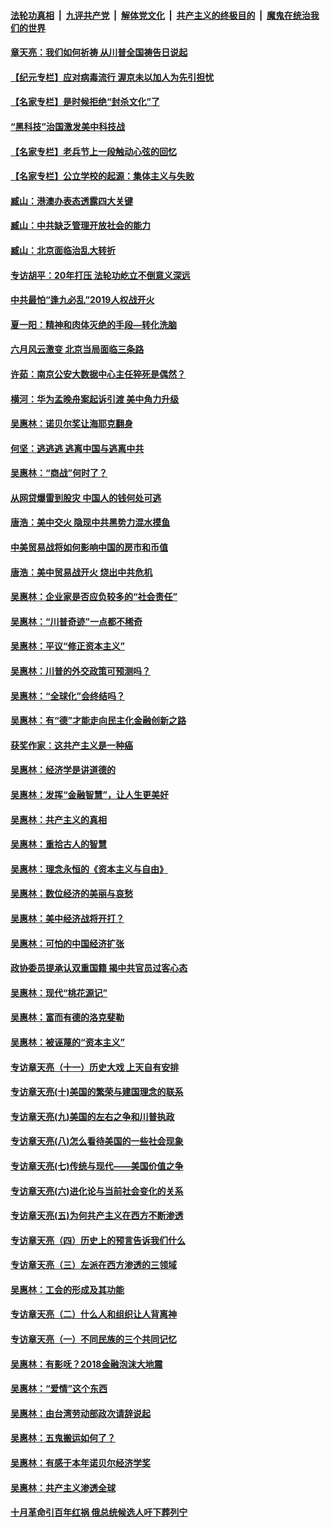 ####  [法轮功真相](../../../../basic/blob/master/README.md?t=05181601) &nbsp;|&nbsp; [九评共产党](../../../../9ping.md/blob/master/README.md?t=05181601) &nbsp;|&nbsp; [解体党文化](../../../../jtdwh.md/blob/master/README.md?t=05181601)  &nbsp;|&nbsp; [共产主义的终极目的](../../../../gczydzjmd.md/blob/master/README.md?t=05181601) &nbsp;|&nbsp; [魔鬼在统治我们的世界](../../../../mgztzwmdsj.md/blob/master/README.md?t=05181601) 

#### [章天亮：我们如何祈祷 从川普全国祷告日说起](../pages/nsc423/n11944627.md?t=05181601) 

#### [【纪元专栏】应对病毒流行 渥京未以加人为先引担忧](../pages/nsc423/n11875714.md?t=05181601) 

#### [【名家专栏】是时候拒绝“封杀文化”了](../pages/nsc423/n11814093.md?t=05181601) 

#### [“黑科技”治国激发美中科技战](../pages/nsc423/n11638056.md?t=05181601) 

#### [【名家专栏】老兵节上一段触动心弦的回忆](../pages/nsc423/n11646016.md?t=05181601) 

#### [【名家专栏】公立学校的起源：集体主义与失败](../pages/nsc423/n11601833.md?t=05181601) 

#### [臧山：港澳办表态透露四大关键](../pages/nsc423/n11421628.md?t=05181601) 

#### [臧山：中共缺乏管理开放社会的能力](../pages/nsc423/n11407457.md?t=05181601) 

#### [臧山：北京面临治乱大转折](../pages/nsc423/n11406895.md?t=05181601) 

#### [专访胡平：20年打压 法轮功屹立不倒意义深远](../pages/nsc423/n11398800.md?t=05181601) 

#### [中共最怕“逢九必乱”2019人权战开火](../pages/nsc423/n11385248.md?t=05181601) 

#### [夏一阳：精神和肉体灭绝的手段—转化洗脑](../pages/nsc423/n11368250.md?t=05181601) 

#### [六月风云激变 北京当局面临三条路](../pages/nsc423/n11313668.md?t=05181601) 

#### [许茹：南京公安大数据中心主任猝死是偶然？](../pages/nsc423/n11064744.md?t=05181601) 

#### [横河：华为孟晚舟案起诉引渡 美中角力升级](../pages/nsc423/n11027230.md?t=05181601) 

#### [吴惠林：诺贝尔奖让海耶克翻身](../pages/nsc423/n10890049.md?t=05181601) 

#### [何坚：逃逃逃 逃离中国与逃离中共](../pages/nsc423/n10592891.md?t=05181601) 

#### [吴惠林：“商战”何时了？](../pages/nsc423/n10573558.md?t=05181601) 

#### [从网贷爆雷到股灾 中国人的钱何处可逃](../pages/nsc423/n10572800.md?t=05181601) 

#### [唐浩：美中交火 隐现中共黑势力混水摸鱼](../pages/nsc423/n10544040.md?t=05181601) 

#### [中美贸易战将如何影响中国的房市和币值](../pages/nsc423/n10543697.md?t=05181601) 

#### [唐浩：美中贸易战开火 烧出中共危机](../pages/nsc423/n10540126.md?t=05181601) 

#### [吴惠林：企业家是否应负较多的“社会责任”](../pages/nsc423/n10535022.md?t=05181601) 

#### [吴惠林：“川普奇迹”一点都不稀奇](../pages/nsc423/n10512808.md?t=05181601) 

#### [吴惠林：平议“修正资本主义”](../pages/nsc423/n10495724.md?t=05181601) 

#### [吴惠林：川普的外交政策可预测吗？](../pages/nsc423/n10462387.md?t=05181601) 

#### [吴惠林：“全球化”会终结吗？](../pages/nsc423/n10452838.md?t=05181601) 

#### [吴惠林：有“德”才能走向民主化金融创新之路](../pages/nsc423/n10432292.md?t=05181601) 

#### [获奖作家：这共产主义是一种癌](../pages/nsc423/n10431541.md?t=05181601) 

#### [吴惠林：经济学是讲道德的](../pages/nsc423/n10398014.md?t=05181601) 

#### [吴惠林：发挥“金融智慧”，让人生更美好](../pages/nsc423/n10375019.md?t=05181601) 

#### [吴惠林：共产主义的真相](../pages/nsc423/n10351394.md?t=05181601) 

#### [吴惠林：重拾古人的智慧](../pages/nsc423/n10337691.md?t=05181601) 

#### [吴惠林：理念永恒的《资本主义与自由》](../pages/nsc423/n10316274.md?t=05181601) 

#### [吴惠林：数位经济的美丽与哀愁](../pages/nsc423/n10292946.md?t=05181601) 

#### [吴惠林：美中经济战将开打？](../pages/nsc423/n10258825.md?t=05181601) 

#### [吴惠林：可怕的中国经济扩张](../pages/nsc423/n10219147.md?t=05181601) 

#### [政协委员提承认双重国籍 揭中共官员过客心态](../pages/nsc423/n10208809.md?t=05181601) 

#### [吴惠林：现代“桃花源记”](../pages/nsc423/n10185234.md?t=05181601) 

#### [吴惠林：富而有德的洛克斐勒](../pages/nsc423/n10142264.md?t=05181601) 

#### [吴惠林：被诬蔑的“资本主义”](../pages/nsc423/n10124816.md?t=05181601) 

#### [专访章天亮（十一）历史大戏 上天自有安排](../pages/nsc423/n10094905.md?t=05181601) 

#### [专访章天亮(十)美国的繁荣与建国理念的联系](../pages/nsc423/n10094899.md?t=05181601) 

#### [专访章天亮(九)美国的左右之争和川普执政](../pages/nsc423/n10094889.md?t=05181601) 

#### [专访章天亮(八)怎么看待美国的一些社会现象](../pages/nsc423/n10094857.md?t=05181601) 

#### [专访章天亮(七)传统与现代——美国价值之争](../pages/nsc423/n10093140.md?t=05181601) 

#### [专访章天亮(六)进化论与当前社会变化的关系](../pages/nsc423/n10092036.md?t=05181601) 

#### [专访章天亮(五)为何共产主义在西方不断渗透](../pages/nsc423/n10083620.md?t=05181601) 

#### [专访章天亮（四）历史上的预言告诉我们什么](../pages/nsc423/n10083606.md?t=05181601) 

#### [专访章天亮（三）左派在西方渗透的三领域](../pages/nsc423/n10081115.md?t=05181601) 

#### [吴惠林：工会的形成及其功能](../pages/nsc423/n10080633.md?t=05181601) 

#### [专访章天亮（二）什么人和组织让人背离神](../pages/nsc423/n10076637.md?t=05181601) 

#### [专访章天亮（一）不同民族的三个共同记忆](../pages/nsc423/n10074188.md?t=05181601) 

#### [吴惠林：有影呒？2018金融泡沫大地震](../pages/nsc423/n10040534.md?t=05181601) 

#### [吴惠林：“爱情”这个东西](../pages/nsc423/n10019423.md?t=05181601) 

#### [吴惠林：由台湾劳动部政次请辞说起](../pages/nsc423/n9979679.md?t=05181601) 

#### [吴惠林：五鬼搬运如何了？](../pages/nsc423/n9925338.md?t=05181601) 

#### [吴惠林：有感于本年诺贝尔经济学奖](../pages/nsc423/n9871883.md?t=05181601) 

#### [吴惠林：共产主义渗透全球](../pages/nsc423/n9812748.md?t=05181601) 

#### [十月革命引百年红祸 俄总统候选人吁下葬列宁](../pages/nsc423/n9810182.md?t=05181601) 

